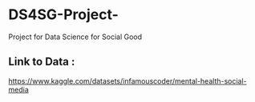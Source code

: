 # DS4SG-Project-
Project for Data Science for Social Good 


## Link to Data :
https://www.kaggle.com/datasets/infamouscoder/mental-health-social-media
